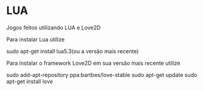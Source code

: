 # LUA
Jogos feitos utilizando LUA e Love2D

Para instalar Lua utilize

sudo apt-get install lua5.3(ou a versão mais recente)

Para instalar o framework Love2D em sua versão mais recente utilize

sudo add-apt-repository ppa:bartbes/love-stable
sudo apt-get update
sudo apt-get install love
